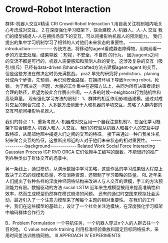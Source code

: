 # Crowd-Robot Interaction 

群体-机器人交互#精读
CRI Crowd-Robot Interaction
1.用自我关注机制城内哦关心考虑成对交互。
2.在深度强化学习框架下，联合建模 人-机器人、人-人 交互
我们的模型捕捉人-人在拥挤场景下的交互，可以间接影响机器人的预测能力。
我们提出的集中学习机制学习了相邻的人对他们未来状态的重要性。
----------------introduction-----------
传统方法，将移动的agent看成静态障碍物，用向前看一步的方法去处理，结果导致 ：短视，不安全，不自然 的行为。
因为agents之间的交流不都是可行的，机器人需要感知和预测人群的变化，这涉及复杂的交互（吸引/排斥）已经有data-driven 和hand-crafted方法去建模agent-agent 的交互，但是这些方法在做决定时仍充满挑战。
pra2
早先的研究将 prediction、planing分成两个步骤，先预测，再识别安全路径，在拥挤环境下导致freeing robot。死锁。
为了解决这一问题，大量的工作集中在避障方法上，共同为所有决策者规划合理的路径，希望为彼此合作腾出空间，--人多的时候--neighbors行为随机性和高级算量。
现有强化学习方法的限制：
1、群体的相互作用影响通建模，通过对成对交互的聚合完成
2、大多数方法侧重于人和机器的单项交互，忽略了人群内部的交互可能间接影响机器人。

我们的特点：1、重新考虑人-机器成对交互用一个自我注意机制2、在强化学习框架下联合建模人-机器人和人-人交互。
我们的模型从机器人和每个人的交互中提取特征，从局部地图中捕捉人们之间的交互的特征。
接下来通过一种自我关注机制来聚合交互的特征，这推断出邻近的人对于他们未来状态的相对重要性。
---------------background-------------
Related Work
Social Force
Interacting Gaussian Process IGP
RVO
ORCA
它们依赖手工编写的函数，不能很好的推广到各种类似于群体交互的场景中。

另一条线上，通过模仿，从演示数据中学习策略，这些作品的学习成果很大程度上取决于岩石的规模和质量，不仅消耗资源，还限制了学习策略的质量。
RL
近年来人们提出了各种各样的深度神经网络结构来改进人与人交互的建模，手工的方法预测能力有限。数据驱动的方法 social LSTM 近年来生成模型被用来提高准确性和效率，然而生成模型仍然存在模式崩溃的问题。  还有的通过时空图来模拟社会运动，最近引入了一个注意力模型来了解每个主题的相对重要性。
在我们的工作中，我们在这些模型的基础上，设计了一个社会关注池模块，在深度强化学习框架中编码群体合作行为

B、Problem Formulation
一个导航任务，一个机器人穿过n个人的人群去往一个目的地。
C value network training
利用标准经验重放和固定目标网络技术，采用时间差法训练值网络。
III APPROACH
IV EXPERIMENTS